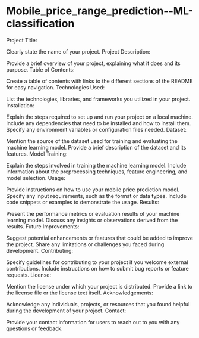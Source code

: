 # Mobile_price_range_prediction--ML-classification

Project Title:

Clearly state the name of your project.
Project Description:

Provide a brief overview of your project, explaining what it does and its purpose.
Table of Contents:

Create a table of contents with links to the different sections of the README for easy navigation.
Technologies Used:

List the technologies, libraries, and frameworks you utilized in your project.
Installation:

Explain the steps required to set up and run your project on a local machine.
Include any dependencies that need to be installed and how to install them.
Specify any environment variables or configuration files needed.
Dataset:

Mention the source of the dataset used for training and evaluating the machine learning model.
Provide a brief description of the dataset and its features.
Model Training:

Explain the steps involved in training the machine learning model.
Include information about the preprocessing techniques, feature engineering, and model selection.
Usage:

Provide instructions on how to use your mobile price prediction model.
Specify any input requirements, such as the format or data types.
Include code snippets or examples to demonstrate the usage.
Results:

Present the performance metrics or evaluation results of your machine learning model.
Discuss any insights or observations derived from the results.
Future Improvements:

Suggest potential enhancements or features that could be added to improve the project.
Share any limitations or challenges you faced during development.
Contributing:

Specify guidelines for contributing to your project if you welcome external contributions.
Include instructions on how to submit bug reports or feature requests.
License:

Mention the license under which your project is distributed.
Provide a link to the license file or the license text itself.
Acknowledgements:

Acknowledge any individuals, projects, or resources that you found helpful during the development of your project.
Contact:

Provide your contact information for users to reach out to you with any questions or feedback.
